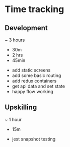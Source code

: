 # Time tracking

## Development

~ 3 hours
+ 30m
+ 2 hrs
+ 45min
- add static screens
- add some basic routing
- add redux containers
- get api data and set state
- happy flow working

## Upskilling

~ 1 hour
+ 15m
- jest snapshot testing